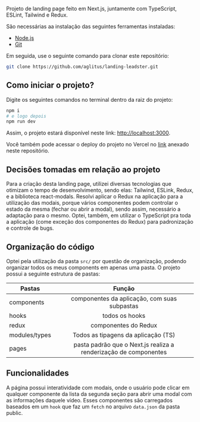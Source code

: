 Projeto de landing page feito em Next.js, juntamente com TypeScript, ESLint, Tailwind e Redux. 

São necessárias aa instalação das seguintes ferramentas instaladas:

- [Node.js](https://nodejs.org/en/download)
- [Git](https://git-scm.com/downloads)

Em seguida, use o seguinte comando para clonar este repositório:

```bash
git clone https://github.com/aglitus/landing-leadster.git
```  

## Como iniciar o projeto?

Digite os seguintes comandos no terminal dentro da raiz do projeto:

```bash
npm i
# e logo depois
npm run dev
```

Assim, o projeto estará disponível neste link: [http://localhost:3000](http://localhost:3000).

Você também pode acessar o deploy do projeto no Vercel no [link](https://landing-leadster.vercel.app/) anexado neste repositório.


## Decisões tomadas em relação ao projeto

Para a criação desta landing page, utilizei diversas tecnologias que otimizam o tempo de desenvolvimento, sendo elas: Tailwind, ESLink, Redux, e a biblioteca react-modals.
Resolvi aplicar o Redux na aplicação para a utilização das modais, porque vários componentes podem controlar o estado da mesma (fechar ou abrir a modal), sendo assim, necessário a adaptação para o mesmo. Optei, também, em utilizar o TypeScript pra toda a aplicação (come exceção dos componentes do Redux) para padronização e controle de bugs.

## Organização do código

Optei pela utilização da pasta `src/` por questão de organização, podendo organizar todos os meus components em apenas uma pasta. 
O projeto possui a seguinte estrutura de pastas:

| Pastas  | Função |
| ------------- |:-------------:|
| components    | componentes da aplicação, com suas subpastas    |
| hooks     | todos os hooks     |
| redux      | componentes do Redux     |
| modules/types     | Todos as tipagens da aplicação (TS)     |
| pages      | pasta padrão que o Next.js realiza a renderização de componentes     |

## Funcionalidades

A página possui interatividade com modais, onde o usuário pode clicar em qualquer componente da lista da segunda seção para abrir uma modal com as informações daquele vídeo. Esses componentes são carregados baseados em um `hook` que faz um `fetch` no arquivo `data.json` da pasta public.
